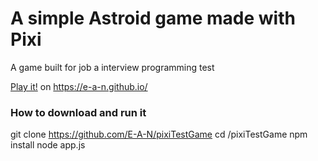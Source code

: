 # A simple Astroid game made with Pixi

A game built for job a interview programming test

[Play it!](https://e-a-n.github.io/) on https://e-a-n.github.io/

### How to download and run it

   git clone https://github.com/E-A-N/pixiTestGame
   cd /pixiTestGame
   npm install
   node app.js

